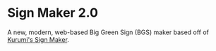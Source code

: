 # Sign Maker 2.0
A new, modern, web-based Big Green Sign (BGS) maker based off of [Kurumi's Sign Maker](http://www.kurumi.com/roads/signmaker).
